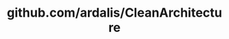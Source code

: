 ---
layout: post
title: github.com/ardalis/CleanArchitecture
categories: link
tags: [انگلیسی, برنامه‌نویسی]
---